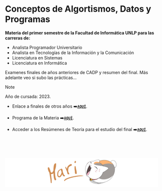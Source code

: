 # Conceptos de Algortismos, Datos y Programas

**Materia del primer semestre de la Facultad de Informática UNLP para las carreras de:**

* Analista Programador Universitario
* Analista en Tecnologías de la Información y la Comunicación
* Licenciatura en Sistemas
* Licenciatura en Informática

Examenes finales de años anteriores de CADP y resumen del final. Más adelante veo si subo las prácticas...

>[!NOTE]
>Año de cursada: 2023.
>
>* Enlace a finales de otros años ➡️[<code>**AQUÍ**</code>](https://drive.google.com/drive/folders/1UywDVvjPdr5NH6ZZjXeAzcilthg59kJE?usp=drive_link).
>
>* Programa de la Materia ➡️[<code>**AQUÍ**</code>](https://drive.google.com/file/d/15ZEnefa7a5b4pQ_nJQ5jyEdX-XfjlrAx/view?usp=sharing).
>
>* Acceder a los Resúmenes de Teoría para el estudio del final ➡️[<code>**AQUÍ**</code>](https://drive.google.com/file/d/10yKJ3kBnD6iTf0iTABXE51GpfQkbeGnJ/view?usp=sharing).
<br>
<br>
<br>

<p><img align="center" src="https://github.com/Marimari2342/Marimari2342/blob/main/firmagith.png" alt="marigit"/></p>
